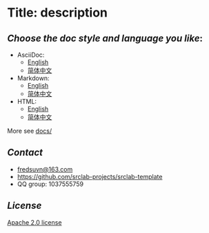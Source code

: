 # Title: description

<!--![logo](logo.svg)-->

## _Choose the doc style and language you like_:

- AsciiDoc:
  * [English](docs/README_en.adoc)
  * [简体中文](docs/README_zh.adoc)
- Markdown:
  * [English](docs/README_en.md)
  * [简体中文](docs/README_zh.md)
- HTML:
  * [English](docs/README_en.html)
  * [简体中文](docs/README_zh.html)

More see [docs/](docs/)

## _Contact_

* fredsuvn@163.com
* https://github.com/srclab-projects/srclab-template
* QQ group: 1037555759

## _License_

[Apache 2.0 license][license]

[license]: https://www.apache.org/licenses/LICENSE-2.0.html